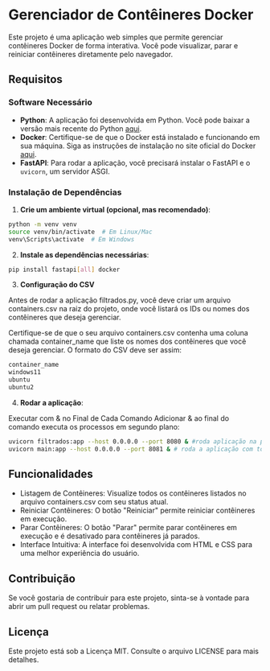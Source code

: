 # Gerenciador de Contêineres Docker

Este projeto é uma aplicação web simples que permite gerenciar contêineres Docker de forma interativa. Você pode visualizar, parar e reiniciar contêineres diretamente pelo navegador.

## Requisitos

### Software Necessário

- **Python**: A aplicação foi desenvolvida em Python. Você pode baixar a versão mais recente do Python [aqui](https://www.python.org/downloads/).
- **Docker**: Certifique-se de que o Docker está instalado e funcionando em sua máquina. Siga as instruções de instalação no site oficial do Docker [aqui](https://docs.docker.com/get-docker/).
- **FastAPI**: Para rodar a aplicação, você precisará instalar o FastAPI e o `uvicorn`, um servidor ASGI.

### Instalação de Dependências

1. **Crie um ambiente virtual (opcional, mas recomendado)**:
   
 ```bash
 python -m venv venv
 source venv/bin/activate  # Em Linux/Mac
 venv\Scripts\activate  # Em Windows
 ```

2. **Instale as dependências necessárias**:
```bash
pip install fastapi[all] docker
```


3. **Configuração do CSV**

Antes de rodar a aplicação filtrados.py, você deve criar um arquivo containers.csv na raiz do projeto, onde você listará os IDs ou nomes dos contêineres que deseja gerenciar. 

Certifique-se de que o seu arquivo containers.csv contenha uma coluna chamada container_name que liste os nomes dos contêineres que você deseja gerenciar. O formato do CSV deve ser assim:


```bash
container_name
windows11
ubuntu
ubuntu2
```


4. **Rodar a aplicação**:

Executar com & no Final de Cada Comando
Adicionar & ao final do comando executa os processos em segundo plano:

```bash
uvicorn filtrados:app --host 0.0.0.0 --port 8080 & #roda aplicação na porta específica com apenas alguns containers
uvicorn main:app --host 0.0.0.0 --port 8081 & # roda a aplicação com todos os containers

```

## Funcionalidades

* Listagem de Contêineres: Visualize todos os contêineres listados no arquivo containers.csv com seu status atual.
* Reiniciar Contêineres: O botão "Reiniciar" permite reiniciar contêineres em execução.
* Parar Contêineres: O botão "Parar" permite parar contêineres em execução e é desativado para contêineres já parados.
* Interface Intuitiva: A interface foi desenvolvida com HTML e CSS para uma melhor experiência do usuário.

## Contribuição
Se você gostaria de contribuir para este projeto, sinta-se à vontade para abrir um pull request ou relatar problemas.

## Licença
Este projeto está sob a Licença MIT. Consulte o arquivo LICENSE para mais detalhes.
